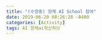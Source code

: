 ```yaml
---
title: "(수정중) 양재 AI School 참여"
date: 2019-06-20 08:26:28 -0400
categories: [Activity]
tags: AI 양재ai혁신허브
---
```

